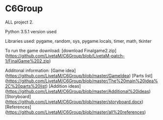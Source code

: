 # C6Group
ALL project 2.

Python 3.5.1 version used

Libraries used: pygame, random, sys, pygame.locals, timer, math, tkinter


To run the game download:
[download Finalgame2.zip] (https://github.com/LivetaM/C6Group/blob/LivetaM-patch-1/FinalGame%202.zip)




Additonal information:
[Game idea] (https://github.com/LivetaM/C6Group/blob/master/GameIdea)
[Parts list] (https://github.com/LivetaM/C6Group/blob/master/The%20main%20idea%2C%20parts%20list)
[Addition ideas] (https://github.com/LivetaM/C6Group/blob/master/Additional%20ideas)
[Storyboard] (https://github.com/LivetaM/C6Group/blob/master/storyboard.docx)
[References] (https://github.com/LivetaM/C6Group/blob/master/all%20references)
